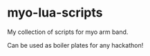 # myo-lua-scripts
My collection of scripts for myo arm band.

Can be used as boiler plates for any hackathon!
